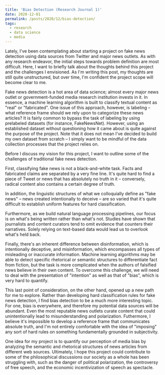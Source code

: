 ```yaml
---
title: 'Bias Detection (Research Journal 1)'
date: 2020-12-01
permalink: /posts/2020/12/bias-detection/
tags:
  - research
  - data science
  - media
---
```


Lately, I've been contemplating about starting a project on fake news detection using data sources from Twitter and major news outlets. As with any research endeavor, the initial steps towards problem definition are most difficult. Here, I want to briefly talk about the thoughts behind this project and the challenges I envisioned. As I'm writing this post, my thoughts are still quite unstructured, but over time, I'm confident the project scope will become clear to me. 

Fake news detection is a hot area of data science; almost every major news outlet or government-funded media research institution invests in it. In essence, a machine learning algorithm is built to classify textual content as "real" or "fabricated". One issue of this approach, however, is labeling &ndash; what reference frame should we rely upon to categorize these news articles? It is fairly common to bypass the task of labeling by using prelabeled datasets (for instance, FakeNewsNet). However, using an established dataset without questioning how it came about is quite against the purpose of the project. Note that it does not mean I've decided to build my own dataset from scratch &ndash; I simply want to be mindful of the data collection processes that the project relies on.

Before I discuss my vision for this project, I want to outline some of the challenges of traditional fake news detection.

First, classifying fake news is not a black-and-white task. Facts and fabricated claims are separated by a very fine line. It's quite hard to find a piece of Tweet or news that has absolutely no truth in it &ndash; conversely, radical content also contains a certain degree of truth. 

In addition, the linguistic structures of what we colloquially define as "fake news" &ndash; news created intentionally to deceive &ndash; are so varied that it's quite difficult to establish uniform features for hard classification. 

Furthermore, as we build natural language processing pipelines, our focus is on what's being written rather than what's not. Studies have shown that journalists and content curators tend to omit evidence that counters their narratives. Solely relying on text-based data would lead us to overlook what's held back.

Finally, there's an inherent difference between disinformation, which is intentionally deceptive, and misinformation, which encompasses all types of misleading or inaccurate information. Machine learning algorithms may be able to detect specific rhetorical or semantic structures to differentiate fact from fiction, but the task is more complicated when the authors of falsified news believe in their own content. To overcome this challenge, we will need to deal with the presentation of "intention" as well as that of "bias", which is very hard to quantify.

This last point of consideration, on the other hand, opened up a new path for me to explore. Rather than developing hard classification rules for fake news detection, I find bias detection to be a much more interesting topic. For one, bias is everywhere, and therefore my potential data sources will be abundant. Even the most reputable news outlets curate content that could unintentionally lead to misunderstanding and polarization. Futhermore, I believe it's impossible to develop a reference frame that communicates absolute truth, and I'm not entirely comfortable with the idea of "imposing" any sort of hard rules on something fundamentally grounded in subjectivity. 

One idea for my project is to quantify our perception of media bias by analyzing the semantic and rhetorical structures of news articles from different web sources. Ultimately, I hope this project could contribute to some of the philosophical discussions our society as a whole has been struggling with, such as the danger of political polarization, the controversy of free speech, and the economic incentivization of speech as spectacle.


